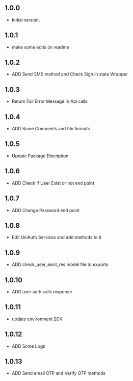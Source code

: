 ## 1.0.0
- Initial version.

## 1.0.1
- make some edits on readme

## 1.0.2
- ADD Send SMS method and Check Sign in state Wrapper

## 1.0.3
- Return Full Error Message in Api calls

## 1.0.4
- ADD Some Comments and file formats

## 1.0.5
- Update Package Discription

## 1.0.6
- ADD Check if User Exist or not end point

## 1.0.7
- ADD Change Password end point

## 1.0.8
- Edit UniAuth Services and add methods to it

## 1.0.9
- ADD check_user_exist_res model file to exports

## 1.0.10
- ADD user auth calls response

## 1.0.11
- update environment SDK

## 1.0.12
- ADD Some Logs

## 1.0.13
- ADD Send email OTP and Verify OTP methods